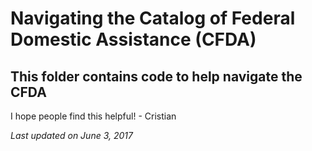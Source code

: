 # Navigating the Catalog of Federal Domestic Assistance (CFDA)

## This folder contains code to help navigate the CFDA

I hope people find this helpful! - Cristian

*Last updated on June 3, 2017*
